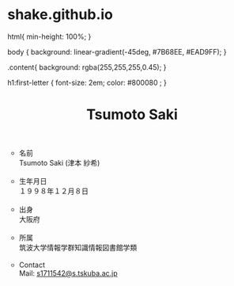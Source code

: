 # shake.github.io
html{
  min-height: 100%;
}

body {
  background: linear-gradient(-45deg, #7B68EE, #EAD9FF);
}

.content{
  background: rgba(255,255,255,0.45);
}

h1:first-letter {
  font-size: 2em;
  color: #800080	;
}
<!DOCTYPE html>
<html>
<div class ="content">
<head>
  <title>TSUMOTO SAKI</title>
  <meta charset="UTF-8">
  <link rel="stylesheet" type="text/css" href="hp.css">
    <meta http-equiv="Content-Type" content="text/html" charset="UTF-8">
</head>

<body>
  <h1 style="text-align:center">Tsumoto Saki</h1>
<br>
  <ul style="list-style-type:circle;">
<li class="indentback">
    名前<br />
    Tsumoto Saki (津本 紗希)<br />
    <br>
<li class="indentback">
    生年月日<br />
    １９９８年１２月８日<br />
    <br>
<li class="indentback">
    出身<br />
    大阪府<br />
    <br>
<li class="indentback">
    所属<br />
    筑波大学情報学群知識情報図書館学類<br />
    <br>
<li class="indentback">
    Contact<br />
    Mail:&nbsp;<a href="mailto:s1711542@s.tskuba.ac.jp">s1711542@s.tskuba.ac.jp<br />
    <br>
</ul>

</a>

</body>
</html>
